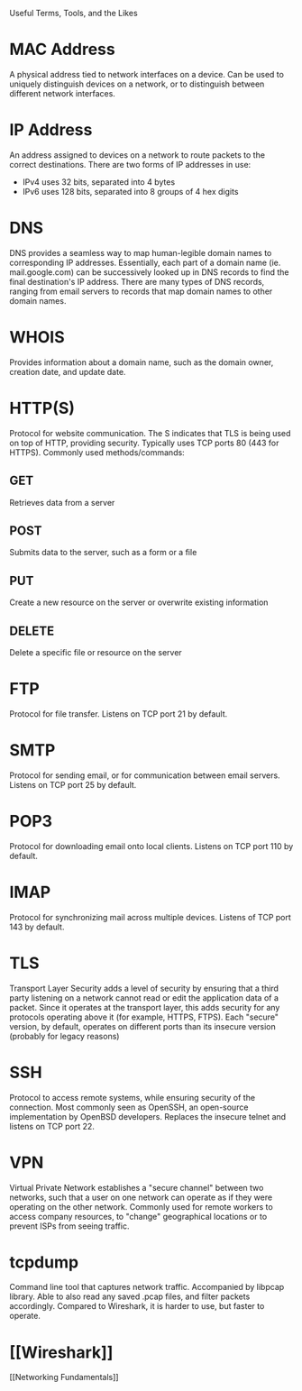 Useful Terms, Tools, and the Likes

# MAC Address
A physical address tied to network interfaces on a device. Can be used to uniquely distinguish devices on a network, or to distinguish between different network interfaces.

# IP Address
An address assigned to devices on a network to route packets to the correct destinations. There are two forms of IP addresses in use:
- IPv4 uses 32 bits, separated into 4 bytes
- IPv6 uses 128 bits, separated into 8 groups of 4 hex digits
# DNS
DNS provides a seamless way to map human-legible domain names to corresponding IP addresses. Essentially, each part of a domain name (ie. mail.google.com) can be successively looked up in DNS records to find the final destination's IP address. There are many types of DNS records, ranging from email servers to records that map domain names to other domain names.

# WHOIS
Provides information about a domain name, such as the domain owner, creation date, and update date.

# HTTP(S)
Protocol for website communication. The S indicates that TLS is being used on top of HTTP, providing security. Typically uses TCP ports 80 (443 for HTTPS).
Commonly used methods/commands:
## GET
Retrieves data from a server 
## POST
Submits data to the server, such as a form or a file
## PUT
Create a new resource on the server or overwrite existing information
## DELETE
Delete a specific file or resource on the server

# FTP
Protocol for file transfer. Listens on TCP port 21 by default.
# SMTP
Protocol for sending email, or for communication between email servers. Listens on TCP port 25 by default.
# POP3
Protocol for downloading email onto local clients. Listens on TCP port 110 by default.
# IMAP
Protocol for synchronizing mail across multiple devices. Listens of TCP port 143 by default.
# TLS
Transport Layer Security adds a level of security by ensuring that a third party listening on a network cannot read or edit the application data of a packet. Since it operates at the transport layer, this adds security for any protocols operating above it (for example, HTTPS, FTPS). Each "secure" version, by default, operates on different ports than its insecure version (probably for legacy reasons)
# SSH
Protocol to access remote systems, while ensuring security of the connection. Most commonly seen as OpenSSH, an open-source implementation by OpenBSD developers. Replaces the insecure telnet and listens on TCP port 22.
# VPN
Virtual Private Network establishes a "secure channel" between two networks, such that a user on one network can operate as if they were operating on the other network. Commonly used for remote workers to access company resources, to "change" geographical locations or to prevent ISPs from seeing traffic.
# tcpdump
Command line tool that captures network traffic. Accompanied by libpcap library. Able to also read any saved .pcap files, and filter packets accordingly. Compared to Wireshark, it is harder to use, but faster to operate.
# [[Wireshark]] 
[[Networking Fundamentals]] 

